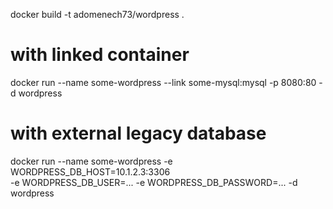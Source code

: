 docker build -t adomenech73/wordpress .
# with linked container
docker run --name some-wordpress --link some-mysql:mysql -p 8080:80 -d wordpress
# with external legacy database
docker run --name some-wordpress -e WORDPRESS_DB_HOST=10.1.2.3:3306 \
    -e WORDPRESS_DB_USER=... -e WORDPRESS_DB_PASSWORD=... -d wordpress